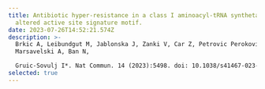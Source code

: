 ```yaml
---
title: Antibiotic hyper-resistance in a class I aminoacyl-tRNA synthetase with
  altered active site signature motif.
date: 2023-07-26T14:52:21.574Z
description: >-
  Brkic A, Leibundgut M, Jablonska J, Zanki V, Car Z, Petrovic Perokovic V,
  Marsavelski A, Ban N,

  Gruic-Sovulj I*. Nat Commun. 14 (2023):5498. doi: 10.1038/s41467-023-41244-3.
selected: true
---
```

